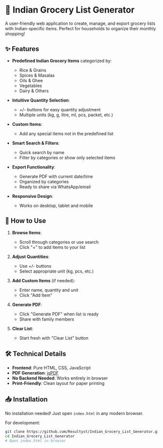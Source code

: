 # 🛒 Indian Grocery List Generator

A user-friendly web application to create, manage, and export grocery lists with Indian-specific items. Perfect for households to organize their monthly shopping!

## ✨ Features

- **Predefined Indian Grocery Items** categorized by:
  - Rice & Grains
  - Spices & Masalas
  - Oils & Ghee
  - Vegetables
  - Dairy & Others

- **Intuitive Quantity Selection**:
  - +/- buttons for easy quantity adjustment
  - Multiple units (kg, g, litre, ml, pcs, packet, etc.)

- **Custom Items**:
  - Add any special items not in the predefined list

- **Smart Search & Filters**:
  - Quick search by name
  - Filter by categories or show only selected items

- **Export Functionality**:
  - Generate PDF with current date/time
  - Organized by categories
  - Ready to share via WhatsApp/email

- **Responsive Design**:
  - Works on desktop, tablet and mobile

## 🚀 How to Use

1. **Browse Items**:
   - Scroll through categories or use search
   - Click "+" to add items to your list

2. **Adjust Quantities**:
   - Use +/- buttons
   - Select appropriate unit (kg, pcs, etc.)

3. **Add Custom Items** (if needed):
   - Enter name, quantity and unit
   - Click "Add Item"

4. **Generate PDF**:
   - Click "Generate PDF" when list is ready
   - Share with family members

5. **Clear List**:
   - Start fresh with "Clear List" button

## 🛠️ Technical Details

- **Frontend**: Pure HTML, CSS, JavaScript
- **PDF Generation**: [jsPDF](https://parall.ax/products/jspdf)
- **No Backend Needed**: Works entirely in browser
- **Print-Friendly**: Clean layout for paper printing


## 📥 Installation

No installation needed! Just open `index.html` in any modern browser.

For development:
```bash
git clone https://github.com/Resultyst/Indian_Grocery_List_Generator.git
cd Indian_Grocery_List_Generator
# Open index.html in browser
